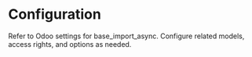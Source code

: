 # Configuration

Refer to Odoo settings for base_import_async. Configure related models, access rights, and options as needed.
